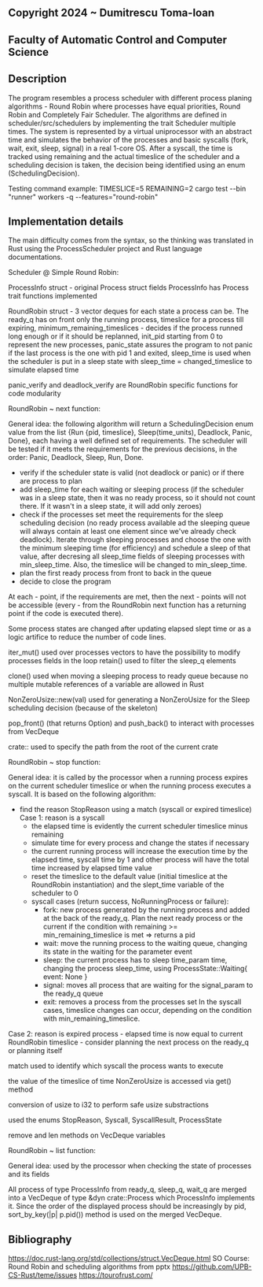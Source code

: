 ## Copyright 2024 ~ Dumitrescu Toma-Ioan

## Faculty of Automatic Control and Computer Science

## Description

The program resembles a process scheduler with different process
planing algorithms - Round Robin where processes have equal priorities,
Round Robin and Completely Fair Scheduler. The algorithms are defined
in scheduler/src/schedulers by implementing the trait Scheduler multiple
times. The system is represented by a virtual uniprocessor with an abstract
time and simulates the behavior of the processes and basic syscalls (fork,
wait, exit, sleep, signal) in a real 1-core OS. After a syscall, the time
is tracked using remaining and the actual timeslice of the scheduler and
a scheduling decision is taken, the decision being identified using an
enum (SchedulingDecision).

Testing command example:
TIMESLICE=5 REMAINING=2 cargo test --bin "runner" workers -q --features="round-robin"


## Implementation details

The main difficulty comes from the syntax, so the thinking was translated in Rust
using the ProcessScheduler project and Rust language documentations.

Scheduler @ Simple Round Robin:

ProcessInfo struct - original Process struct fields
ProcessInfo has Process trait functions implemented

RoundRobin struct - 3 vector deques for each state
a process can be. The ready_q has on front only the
running process, timeslice for a process till
expiring, minimum_remaining_timeslices - decides if the
process runned long enough or if it should be replanned,
init_pid starting from 0 to represent the new processes,
panic_state assures the program to not panic if the last
process is the one with pid 1 and exited, sleep_time is
used when the scheduler is put in a sleep state with
sleep_time = changed_timeslice to simulate elapsed time

panic_verify and deadlock_verify are RoundRobin specific
functions for code modularity

RoundRobin ~ next function:

General idea: the following algorithm will return a SchedulingDecision
enum value from the list {Run {pid, timeslice}, Sleep(time_units),
Deadlock, Panic, Done}, each having a well defined set of requirements.
The scheduler will be tested if it meets the requirements for the
previous decisions, in the order: Panic, Deadlock, Sleep, Run, Done.

- verify if the scheduler state is valid (not deadlock or panic) or
if there are process to plan
- add sleep_time for each waiting or sleeping process (if the
scheduler was in a sleep state, then it was no ready process, so
it should not count there. If it wasn't in a sleep state, it
will add only zeroes)
- check if the processes set meet the requirements for the
sleep scheduling decision (no ready process available ad the
sleeping queue will always contain at least one element since
we've already check deadlock). Iterate through sleeping processes
and choose the one with the minimum sleeping time (for efficiency)
and schedule a sleep of that value, after decresing all sleep_time
fields of sleeping processes with min_sleep_time. Also, the timeslice
will be changed to min_sleep_time.
- plan the first ready process from front to back in the queue
- decide to close the program

At each - point, if the requirements are met, then the next - points
will not be accessible (every - from the RoundRobin next function has
a returning point if the code is executed there).

Some process states are changed after updating elapsed slept time or
as a logic artifice to reduce the number of code lines.

iter_mut() used over processes vectors to have the possibility to modify
processes fields in the loop
retain() used to filter the sleep_q elements

clone() used when moving a sleeping process to ready queue because no
multiple mutable references of a variable are allowed in Rust

NonZeroUsize::new(val) used for generating a NonZeroUsize for the
Sleep scheduling decision (because of the skeleton)

pop_front() (that returns Option) and push_back() to interact with
processes from VecDeque

crate:: used to specify the path from the root of the current crate

RoundRobin ~ stop function:

General idea: it is called by the processor when a running process
expires on the current scheduler timeslice or when the running
process executes a syscall. It is based on the following algorithm:

- find the reason StopReason using a match (syscall or expired timeslice)
Case 1: reason is a syscall
    - the elapsed time is evidently the current scheduler timeslice
minus remaining
    - simulate time for every process and change the states if necessary
    - the current running process will increase the execution time by the
elapsed time, syscall time by 1 and other process will have the total time increased
by elapsed time value
    - reset the timeslice to the default value (initial timeslice at the RoundRobin
instantiation) and the slept_time variable of the scheduler to 0
    - syscall cases (return success, NoRunningProcess or failure):
        - fork: new process generated by the running process and added at the back
        of the ready_q. Plan the next ready process or the current if the condition
        with remaining >= min_remaining_timeslice is met => returns a pid
        - wait: move the running process to the waiting queue, changing its state
        in the waiting for the parameter event
        - sleep: the current process has to sleep time_param time, changing the
process sleep_time, using ProcessState::Waiting{ event: None }
        - signal: moves all process that are waiting for the signal_param to the
ready_q queue
        - exit: removes a process from the processes set
        In the syscall cases, timeslice changes can occur, depending on the condition
with min_remaining_timeslice.

Case 2: reason is expired process
    - elapsed time is now equal to current RoundRobin timeslice
    - consider planning the next process on the ready_q or planning itself

match used to identify which syscall the process wants to execute

the value of the timeslice of time NonZeroUsize is accessed via get() method

conversion of usize to i32 to perform safe usize substractions

used the enums StopReason, Syscall, SyscallResult, ProcessState

remove and len methods on VecDeque variables

RoundRobin ~ list function:

General idea: used by the processor when checking the state of
processes and its fields

All process of type ProcessInfo from ready_q, sleep_q, wait_q are merged
into a VecDeque of type &dyn crate::Process which ProcessInfo implements it.
Since the order of the displayed process should be increasingly by pid, 
sort_by_key(|p| p.pid()) method is used on the merged VecDeque.

## Bibliography
https://doc.rust-lang.org/std/collections/struct.VecDeque.html
SO Course: Round Robin and scheduling algorithms from pptx
https://github.com/UPB-CS-Rust/teme/issues
https://tourofrust.com/
